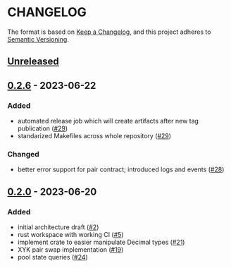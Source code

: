 # CHANGELOG

The format is based on [Keep a Changelog](https://keepachangelog.com/en/1.0.0/),
and this project adheres to
[Semantic Versioning](https://semver.org/spec/v2.0.0.html).

## [Unreleased]

## [0.2.6] - 2023-06-22

### Added

- automated release job which will create artifacts after new tag publication ([#29])
- standarized Makefiles across whole repository ([#29])

### Changed

- better error support for pair contract; introduced logs and events ([#28])

[#28]: https://github.com/Phoenix-Protocol-Group/phoenix-contracts/pull/28
[#29]: https://github.com/Phoenix-Protocol-Group/phoenix-contracts/pull/29

## [0.2.0] - 2023-06-20

### Added

- initial architecture draft ([#2])
- rust workspace with working CI ([#5])
- implement crate to easier manipulate Decimal types ([#21])
- XYK pair swap implementation ([#19])
- pool state queries ([#24])

[#2]: https://github.com/Phoenix-Protocol-Group/phoenix-contracts/pull/2
[#5]: https://github.com/Phoenix-Protocol-Group/phoenix-contracts/pull/5
[#21]: https://github.com/Phoenix-Protocol-Group/phoenix-contracts/pull/21
[#19]: https://github.com/Phoenix-Protocol-Group/phoenix-contracts/pull/19
[#24]: https://github.com/Phoenix-Protocol-Group/phoenix-contracts/pull/24

[unreleased]: https://github.com/Phoenix-Protocol-Group/phoenix-contracts/compare/v0.2.6...HEAD
[0.2.6]: https://github.com/Phoenix-Protocol-Group/phoenix-contracts/compare/v0.2.0...v0.2.6
[0.2.0]: https://github.com/Phoenix-Protocol-Group/phoenix-contracts/compare/04263245592bd2f4902766dfbc45d830e87570b1...v0.2.0
